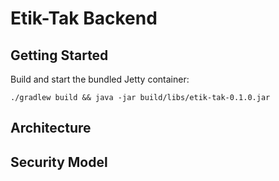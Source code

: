 Etik-Tak Backend
================

Getting Started
---------------

Build and start the bundled Jetty container:

`./gradlew build && java -jar build/libs/etik-tak-0.1.0.jar`

Architecture
------------

Security Model
--------------

